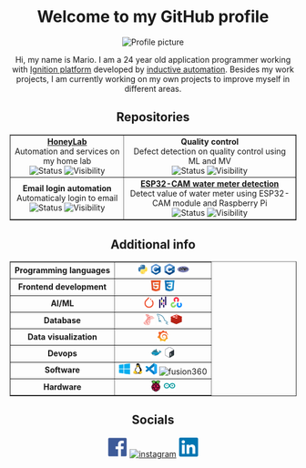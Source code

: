 <div align='center'>
    <div class='heading'>
        <h1>
            Welcome to my GitHub profile
        </h1>
        <img src='https://avatars.githubusercontent.com/marioqqq' alt='Profile picture' width='100px;'/>
        <p>Hi, my name is Mario. I am a 24 year old application programmer working with <a href='https://inductiveautomation.com/ignition/'>Ignition platform</a> developed by <a href='https://inductiveautomation.com/'>inductive automation</a>. Besides my work projects, I am currently working on my own projects to improve myself in different areas.</p>
    </div>
    <div class='repositories'>
        <h2>
            Repositories
        </h2>
        <table border='1' style='text-align:center; vertical-align:middle'>
            <tr>
                <td>
                    <a href='https://github.com/marioqqq/HoneyLab'><b>HoneyLab</b></a><br>
                    Automation and services on my home lab<br>
                    <img src='https://img.shields.io/badge/Status-Active-gree' alt='Status'>
                    <img src='https://img.shields.io/badge/Visibility-Public-gree' alt='Visibility'>
                </td>
                <td>
                    <b>Quality control</b><br>
                    Defect detection on quality control using ML and MV<br>
                    <img src='https://img.shields.io/badge/Status-Active-gree' alt='Status'>
                    <img src='https://img.shields.io/badge/Visibility-Private-red' alt='Visibility'>
                </td>
            </tr>
            <tr>
                <td>
                    <b>Email login automation</b><br>
                    Automaticaly login to email<br>
                    <img src='https://img.shields.io/badge/Status-Done-orange' alt='Status'>
                    <img src='https://img.shields.io/badge/Visibility-Private-red' alt='Visibility'>
                </td>
                <td>
                    <a href='https://github.com/marioqqq/ESP32-CAM-water-meter-detection'><b>ESP32-CAM water meter detection</b></a><br>
                    Detect value of water meter using ESP32-CAM module and Raspberry Pi<br>
                    <img src='https://img.shields.io/badge/Status-Done-orange' alt='Status'>
                    <img src='https://img.shields.io/badge/Visibility-Public-gree' alt='Visibility'>
                </td>
            </tr>
        </table>
    </div>
    <div class = 'additional info'>
        <h2>
            Additional info
        </h2>
        <table border='1' style='text-align:center; vertical-align:middle'>
            <tr>
                <td>
                    <b>Programming languages</b><br>
                </td>
                <td>
                    <img src='https://raw.githubusercontent.com/devicons/devicon/55609aa5bd817ff167afce0d965585c92040787a/icons/python/python-original.svg' alt='python' width='20' height='20'/>
                    <img src='https://raw.githubusercontent.com/devicons/devicon/55609aa5bd817ff167afce0d965585c92040787a/icons/c/c-original.svg' alt='c' width='20' height='20'/>
                    <img src='https://raw.githubusercontent.com/devicons/devicon/55609aa5bd817ff167afce0d965585c92040787a/icons/cplusplus/cplusplus-original.svg' alt='c++' width='20' height='20'/>
                    <img src='https://raw.githubusercontent.com/devicons/devicon/55609aa5bd817ff167afce0d965585c92040787a/icons/php/php-original.svg' alt='php' width='20' height='20'/>
                </td>
            </tr>
            <tr>
                <td>
                    <b>Frontend development</b>
                </td>
                <td>
                    <img src='https://raw.githubusercontent.com/devicons/devicon/55609aa5bd817ff167afce0d965585c92040787a/icons/html5/html5-original.svg' alt='html5' width='20' height='20'/>
                    <img src='https://raw.githubusercontent.com/devicons/devicon/55609aa5bd817ff167afce0d965585c92040787a/icons/css3/css3-original.svg' alt='css3' width='20' height='20'/>
                </td>
            </tr>
            <tr>
                <td>
                    <b>AI/ML</b>
                </td>
                <td>
                    <img src='https://raw.githubusercontent.com/devicons/devicon/55609aa5bd817ff167afce0d965585c92040787a/icons/pytorch/pytorch-original.svg' alt='pytorch' width='20' height='20'/>
                    <img src='https://raw.githubusercontent.com/devicons/devicon/55609aa5bd817ff167afce0d965585c92040787a/icons/pandas/pandas-original.svg' alt='pandas' width='20' height='20'/>
                    <img src='https://raw.githubusercontent.com/devicons/devicon/55609aa5bd817ff167afce0d965585c92040787a/icons/opencv/opencv-original.svg' alt='opencv' width='20' height='20'/>
                </td>
            </tr>
            <tr>
                <td>
                    <b>Database</b>
                </td>
                <td>
                    <img src='https://raw.githubusercontent.com/devicons/devicon/55609aa5bd817ff167afce0d965585c92040787a/icons/microsoftsqlserver/microsoftsqlserver-plain.svg' alt='mssql' width='20' height='20'/>
                    <img src='https://raw.githubusercontent.com/devicons/devicon/55609aa5bd817ff167afce0d965585c92040787a/icons/mysql/mysql-original.svg' alt='mysql' width='20' height='20'/>
                    <img src='https://raw.githubusercontent.com/devicons/devicon/55609aa5bd817ff167afce0d965585c92040787a/icons/redis/redis-original.svg' alt='redis' width='20' height='20'/>
                </td>
            </tr>
            <tr>
                <td>
                    <b>Data visualization</b>
                </td>
                <td>
                    <img src='https://raw.githubusercontent.com/devicons/devicon/55609aa5bd817ff167afce0d965585c92040787a/icons/grafana/grafana-original.svg' alt='grafana' width='20' height='20'/>
                </td>
            </tr>
            <tr>
                <td>
                    <b>Devops</b>
                </td>
                <td>
                    <img src='https://raw.githubusercontent.com/devicons/devicon/55609aa5bd817ff167afce0d965585c92040787a/icons/docker/docker-original.svg' alt='docker' width='20' height='20'/>
                    <img src='https://raw.githubusercontent.com/devicons/devicon/55609aa5bd817ff167afce0d965585c92040787a/icons/bash/bash-original.svg' alt='bash' width='20' height='20'/>
                </td>
            </tr>
            <tr>
                <td>
                    <b>Software</b>
                </td>
                <td>
                    <img src='https://raw.githubusercontent.com/devicons/devicon/master/icons/windows8/windows8-original.svg' alt='windows' width='20' height='20'/>
                    <img src='https://raw.githubusercontent.com/devicons/devicon/master/icons/linux/linux-original.svg' alt='linux' width='20' height='20'/>
                    <img src='https://raw.githubusercontent.com/devicons/devicon/master/icons/vscode/vscode-original.svg' alt='vscode' width='20' height='20'/>
                    <img src='https://seeklogo.com/images/A/autodesk-fusion-360-logo-7F72A76397-seeklogo.com.png' alt='fusion360' width='20' height='20'/>
                </td>
            </tr>
            <tr>
                <td>
                    <b>Hardware</b>
                </td>
                <td>
                    <img src='https://raw.githubusercontent.com/devicons/devicon/master/icons/raspberrypi/raspberrypi-original.svg' alt='raspberrypi' width='20' height='20'/>
                    <img src='https://raw.githubusercontent.com/devicons/devicon/master/icons/arduino/arduino-original.svg' alt='arduino' width='20' height='20'/>
                </td>
        </table>
    </div>
    <div class='socials'>
        <h2>
            Socials
        </h2>
        <a href='https://www.facebook.com/mario.michalik.3/'><img height='35' width='35' src='https://raw.githubusercontent.com/devicons/devicon/55609aa5bd817ff167afce0d965585c92040787a/icons/facebook/facebook-original.svg' alt='facebook'/></a>
        <a href='https://www.instagram.com/marioqqqb2x2/'><img height='35' width='35' src='https://www.svgrepo.com/show/452229/instagram-1.svg' alt='instagram'/></a>
        <a href='https://www.linkedin.com/in/mario-michalik-110a06243'><img height='35' width='35' src='https://raw.githubusercontent.com/devicons/devicon/55609aa5bd817ff167afce0d965585c92040787a/icons/linkedin/linkedin-original.svg' alt='linkedin'/></i></a>
    </div>
</div>